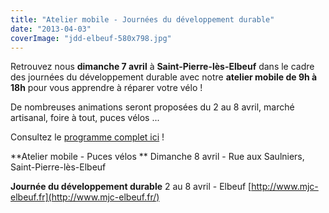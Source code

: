 ```yaml
---
title: "Atelier mobile - Journées du développement durable"
date: "2013-04-03"
coverImage: "jdd-elbeuf-580x798.jpg"
---
```


Retrouvez nous **dimanche 7 avril** à **Saint-Pierre-lès-Elbeuf** dans le cadre des journées du développement durable avec notre **atelier mobile de 9h à 18h** pour vous apprendre à réparer votre vélo !

De nombreuses animations seront proposées du 2 au 8 avril, marché artisanal, foire à tout, puces vélos ...

Consultez le [programme complet ici](http://www.guidoline.com/wp-content/uploads/2013/04/programme-journées-du-développement-durable-2013.pdf) !

**Atelier mobile - Puces vélos ** Dimanche 8 avril - Rue aux Saulniers, Saint-Pierre-lès-Elbeuf

**Journée du développement durable** 2 au 8 avril - Elbeuf [http://www.mjc-elbeuf.fr](http://www.mjc-elbeuf.fr/)
